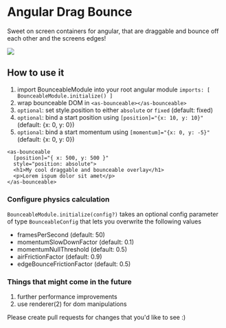 # Angular Drag Bounce
Sweet on screen containers for angular, that are draggable and bounce off each other and the screens edges!

<img src="https://media.giphy.com/media/3oKIPqAIpzziVWE1nG/giphy.gif">

## How to use it

1. import BounceableModule into your root angular module `imports: [ BounceableModule.initialize() ]`
2. wrap bounceable DOM in `<as-bounceable></as-bounceable>`
3. `optional`: set style.position to either `absolute` or `fixed` (default: fixed)
4. `optional`: bind a start position using `[position]="{x: 10, y: 10}"` (default: {x: 0, y: 0})
5. `optional`: bind a start momentum using `[momentum]="{x: 0, y: -5}"` (default: {x: 0, y: 0})

```
<as-bounceable
  [position]="{ x: 500, y: 500 }"
  style="position: absolute">
  <h1>My cool draggable and bounceable overlay</h1>
  <p>Lorem ispum dolor sit amet</p>
</as-bounceable>
```

### Configure physics calculation
`BounceableModule.initialize(config?)` takes an optional config parameter of type `BounceableConfig` that lets you overwrite the following values
- framesPerSecond (default: 50)
- momentumSlowDownFactor (default: 0.1)
- momentumNullThreshold (default: 0.5)
- airFrictionFactor (default: 0.9)
- edgeBounceFrictionFactor (default: 0.5)

### Things that might come in the future
1. further performance improvements
2. use renderer(2) for dom manipulations

Please create pull requests for changes that you'd like to see :)
